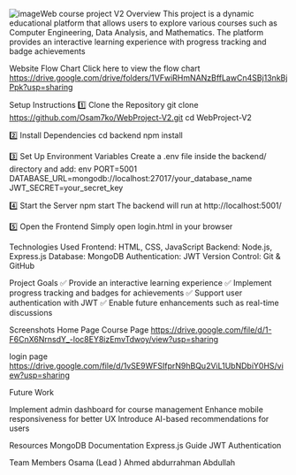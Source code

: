 ![image](https://github.com/user-attachments/assets/0df4ac89-7764-46e6-9f0b-da0f5f613842)Web course project V2
Overview
This project is a dynamic educational platform that allows users to explore various courses such as Computer Engineering, Data Analysis, and Mathematics. The platform provides an interactive learning experience with progress tracking and badge achievements

Website Flow Chart
Click here to view the flow chart 
https://drive.google.com/drive/folders/1VFwiRHmNANzBffLawCn4SBj13nkBjPpk?usp=sharing


Setup Instructions
1️⃣ Clone the Repository
git clone https://github.com/Osam7ko/WebProject-V2.git
cd WebProject-V2

2️⃣ Install Dependencies
cd backend
npm install

3️⃣ Set Up Environment Variables
Create a .env file inside the backend/ directory and add:
env
PORT=5001
DATABASE_URL=mongodb://localhost:27017/your_database_name
JWT_SECRET=your_secret_key


4️⃣ Start the Server
npm start
The backend will run at http://localhost:5001/

5️⃣ Open the Frontend
Simply open login.html in your browser


Technologies Used
Frontend: HTML, CSS, JavaScript
Backend: Node.js, Express.js
Database: MongoDB
Authentication: JWT
Version Control: Git & GitHub


Project Goals
✅ Provide an interactive learning experience
✅ Implement progress tracking and badges for achievements
✅ Support user authentication with JWT
✅ Enable future enhancements such as real-time discussions


Screenshots
Home Page	Course Page
https://drive.google.com/file/d/1-F6CnX6NrnsdY_-loc8EY8izEmvTdwoy/view?usp=sharing

login page 
https://drive.google.com/file/d/1vSE9WFSIfprN9hBQu2ViL1UbNDbiY0HS/view?usp=sharing
	


Future Work

Implement admin dashboard for course management
Enhance mobile responsiveness for better UX
Introduce AI-based recommendations for users

Resources
MongoDB Documentation
Express.js Guide
JWT Authentication

Team Members
Osama (Lead )
Ahmed 
abdurrahman 
Abdullah 

